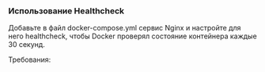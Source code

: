 
### Использование Healthcheck

Добавьте в файл docker-compose.yml сервис Nginx и настройте для него healthcheck, чтобы Docker проверял состояние контейнера каждые 30 секунд.

Требования:
